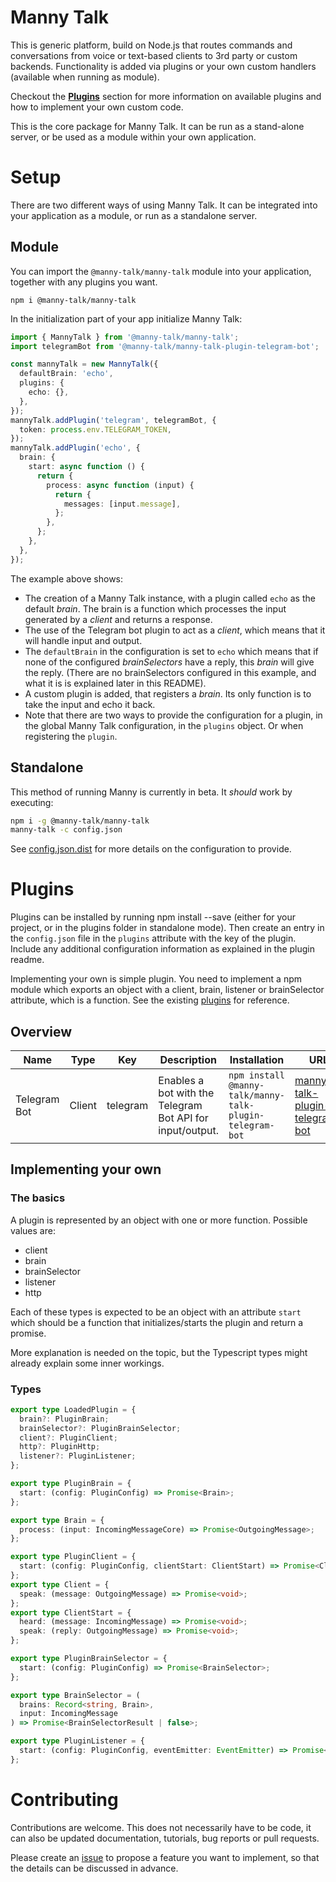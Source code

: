 # Manny Talk

This is generic platform, build on Node.js that routes commands and conversations from voice or text-based clients to 3rd party or custom backends. Functionality is added via plugins or your own custom handlers (available when running as module).

Checkout the [**Plugins**](#Plugins) section for more information on available plugins and how to implement your own custom code.

This is the core package for Manny Talk. It can be run as a stand-alone server,
or be used as a module within your own application.

# Setup

There are two different ways of using Manny Talk. It can be integrated into your application
as a module, or run as a standalone server.

## Module

You can import the `@manny-talk/manny-talk` module into your application, together with any
plugins you want.

    npm i @manny-talk/manny-talk

In the initialization part of your app initialize Manny Talk:

```typescript
import { MannyTalk } from '@manny-talk/manny-talk';
import telegramBot from '@manny-talk/manny-talk-plugin-telegram-bot';

const mannyTalk = new MannyTalk({
  defaultBrain: 'echo',
  plugins: {
    echo: {},
  },
});
mannyTalk.addPlugin('telegram', telegramBot, {
  token: process.env.TELEGRAM_TOKEN,
});
mannyTalk.addPlugin('echo', {
  brain: {
    start: async function () {
      return {
        process: async function (input) {
          return {
            messages: [input.message],
          };
        },
      };
    },
  },
});
```

The example above shows:

- The creation of a Manny Talk instance, with a plugin called `echo` as the default _brain_.
  The brain is a function which processes the input generated by a _client_ and returns a
  response.
- The use of the Telegram bot plugin to act as a _client_, which means that it will handle input and output.
- The `defaultBrain` in the configuration is set to `echo` which means that if none of the configured _brainSelectors_ have a reply, this _brain_ will give the reply. (There are no brainSelectors configured in this example, and what it is is explained later in this README).
- A custom plugin is added, that registers a _brain_. Its only function is to take the input
  and echo it back.
- Note that there are two ways to provide the configuration for a plugin, in the global Manny Talk
  configuration, in the `plugins` object. Or when registering the `plugin`.

## Standalone

This method of running Manny is currently in beta. It _should_ work by executing:

```bash
npm i -g @manny-talk/manny-talk
manny-talk -c config.json
```

See [config.json.dist](config.json.dist) for more details on the configuration to
provide.

# Plugins

Plugins can be installed by running npm install --save <plugin-package-name> (either for your project, or in the plugins folder in standalone mode). Then create an entry in the `config.json` file in the `plugins` attribute with the key of the plugin. Include any additional configuration information as explained in the plugin readme.

Implementing your own is simple plugin. You need to implement a npm module which exports an object with a client, brain, listener or brainSelector attribute, which is a function. See the existing [plugins](https://github.com/daangemist/manny-talk/tree/main/packages) for reference.

## Overview

| Name         | Type   | Key      | Description                                               | Installation                                             | URL                                                                                                                          |
| ------------ | ------ | -------- | --------------------------------------------------------- | -------------------------------------------------------- | ---------------------------------------------------------------------------------------------------------------------------- |
| Telegram Bot | Client | telegram | Enables a bot with the Telegram Bot API for input/output. | `npm install @manny-talk/manny-talk-plugin-telegram-bot` | [manny-talk-plugin-telegram-bot](https://github.com/daangemist/manny-talk/tree/main/packages/manny-talk-plugin-telegram-bot) |

## Implementing your own

### The basics

A plugin is represented by an object with one or more function. Possible values are:

- client
- brain
- brainSelector
- listener
- http

Each of these types is expected to be an object with an attribute `start` which should be a function that initializes/starts the plugin and return a promise.

More explanation is needed on the topic, but the Typescript types might already explain some inner workings.

### Types

```typescript
export type LoadedPlugin = {
  brain?: PluginBrain;
  brainSelector?: PluginBrainSelector;
  client?: PluginClient;
  http?: PluginHttp;
  listener?: PluginListener;
};

export type PluginBrain = {
  start: (config: PluginConfig) => Promise<Brain>;
};

export type Brain = {
  process: (input: IncomingMessageCore) => Promise<OutgoingMessage>;
};

export type PluginClient = {
  start: (config: PluginConfig, clientStart: ClientStart) => Promise<Client>;
};
export type Client = {
  speak: (message: OutgoingMessage) => Promise<void>;
};
export type ClientStart = {
  heard: (message: IncomingMessage) => Promise<void>;
  speak: (reply: OutgoingMessage) => Promise<void>;
};

export type PluginBrainSelector = {
  start: (config: PluginConfig) => Promise<BrainSelector>;
};

export type BrainSelector = (
  brains: Record<string, Brain>,
  input: IncomingMessage
) => Promise<BrainSelectorResult | false>;

export type PluginListener = {
  start: (config: PluginConfig, eventEmitter: EventEmitter) => Promise<void>;
};
```

# Contributing

Contributions are welcome. This does not necessarily have to be code, it can also be updated documentation, tutorials, bug reports or pull requests.

Please create an [issue](https://github.com/daangemist/manny-talk/issues/new/choose) to propose a feature you want to implement, so that the details can be discussed in advance.
